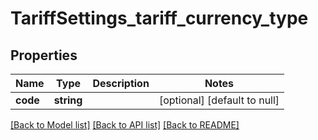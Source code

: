 # TariffSettings_tariff_currency_type

## Properties
Name | Type | Description | Notes
------------ | ------------- | ------------- | -------------
**code** | **string** |  | [optional] [default to null]

[[Back to Model list]](../README.md#documentation-for-models) [[Back to API list]](../README.md#documentation-for-api-endpoints) [[Back to README]](../README.md)


